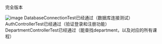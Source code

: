 完全版本

![image](https://github.com/user-attachments/assets/ef9914da-f957-4aa4-9f8d-33fb314a871a)
DatabaseConnectionTest已经通过（数据库连接测试）
AuthControllerTest已经通过（验证登录和注册功能）
DepartmentControllerTest已经通过（能查找department，以及对应的所有课程）
